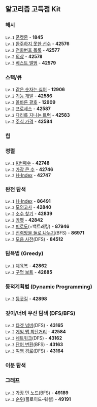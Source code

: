 ## 알고리즘 고득점 Kit

### 해시
`Lv.1` [폰켓몬](https://github.com/wayandway/algorithms-javascript/blob/main/programmers/algorithm-practice-kit/1845.js) - **1845** <br>
`Lv.1` [완주하지 못한 선수](https://github.com/wayandway/algorithms-javascript/blob/main/programmers/Lv1/42576.js) - **42576** <br>
`Lv.2` [전화번호 목록](https://github.com/wayandway/algorithms-javascript/blob/main/programmers/algorithm-practice-kit/42577.js) - **42577** <br>
`Lv.2` [의상](https://github.com/wayandway/algorithms-javascript/blob/main/programmers/algorithm-practice-kit/42578.js) - **42578** <br>
`Lv.3` [베스트 앨범](https://github.com/wayandway/algorithms-javascript/blob/main/programmers/algorithm-practice-kit/42579.js) - **42579** <br>

### 스택/큐
`Lv.1` [같은 숫자는 싫어](https://github.com/wayandway/algorithms-javascript/blob/main/programmers/Lv1/12906.js) - **12906** <br>
`Lv.2` [기능 개발](https://github.com/wayandway/algorithms-javascript/blob/main/programmers/algorithm-practice-kit/42586.js) - **42586** <br>
`Lv.2` [올바른 괄호](https://github.com/wayandway/algorithms-javascript/blob/main/programmers/Lv1/12909.js) - **12909** <br>
`Lv.2` [프로세스](https://github.com/wayandway/algorithms-javascript/blob/main/programmers/algorithm-practice-kit/42587.js) - **42587** <br>
`Lv.2` [다리를 지나는 트럭](https://github.com/wayandway/algorithms-javascript/blob/main/programmers/algorithm-practice-kit/42583.js) - **42583** <br>
`Lv.2` [주식 가격](https://github.com/wayandway/algorithms-javascript/blob/main/programmers/algorithm-practice-kit/42584.js) - **42584** <br>

### 힙

### 정렬
`Lv.1` [K번째수](https://github.com/wayandway/algorithms-javascript/blob/main/programmers/Lv1/42748.js) - **42748** <br>
`Lv.2` [가장 큰 수](https://github.com/wayandway/algorithms-javascript/blob/main/programmers/algorithm-practice-kit/42746.js) - **42746** <br>
`Lv.2` [H-Index](https://github.com/wayandway/algorithms-javascript/blob/main/programmers/algorithm-practice-kit/42747.js) - **42747** <br>

### 완전 탐색
`Lv.1` [H-Index](https://github.com/wayandway/algorithms-javascript/blob/main/programmers/algorithm-practice-kit/86491.js) - **86491** <br>
`Lv.2` [모의고사](https://github.com/wayandway/algorithms-javascript/blob/main/programmers/algorithm-practice-kit/42840.js) - **42840** <br>
`Lv.2` [소수 찾기](https://github.com/wayandway/algorithms-javascript/blob/main/programmers/algorithm-practice-kit/42839.js) - **42839** <br>
`Lv.2` [카펫](https://github.com/wayandway/algorithms-javascript/blob/main/programmers/algorithm-practice-kit/42842.js) - **42842** <br>
`Lv.2` [피로도](https://github.com/wayandway/algorithms-javascript/blob/main/programmers/algorithm-practice-kit/87946.js)(+백트래킹) - **87946** <br>
`Lv.2` [전력망을 둘로 나누기](https://github.com/wayandway/algorithms-javascript/blob/main/programmers/algorithm-practice-kit/86971.js)(BFS) - **86971** <br>
`Lv.2` [모음 사전](https://github.com/wayandway/algorithms-javascript/blob/main/programmers/algorithm-practice-kit/84512.js)(DFS) - **84512** <br>

### 탐욕법 (Greedy)
`Lv.1` [체육복](https://github.com/wayandway/algorithms-javascript/blob/main/programmers/Lv1/42862.js) - **42862** <br>
`Lv.2` [구명 보트](https://github.com/wayandway/algorithms-javascript/blob/main/programmers/Lv2/42885.js) - **42885** <br>

### 동적계획법 (Dynamic Programming)
`Lv.3` [등굣길](https://github.com/wayandway/algorithms-javascript/blob/main/programmers/algorithm-practice-kit/42898.js) - **42898** <br>

### 깊이/너비 우선 탐색 (DFS/BFS)
`Lv.2` [타겟 넘버](https://github.com/wayandway/algorithms-javascript/blob/main/programmers/algorithm-practice-kit/43165.js)(DFS) - **43165** <br>
`Lv.2` [게임 맵 최단거리](https://github.com/wayandway/algorithms-javascript/blob/main/programmers/algorithm-practice-kit/42584.js) - **42584** <br>
`Lv.3` [네트워크](https://github.com/wayandway/algorithms-javascript/blob/main/programmers/algorithm-practice-kit/43162.js)(DFS) - **43162** <br>
`Lv.3` [단어 변환](https://github.com/wayandway/algorithms-javascript/blob/main/programmers/algorithm-practice-kit/43163.js)(BFS) - **43163** <br>
`Lv.3` [여행 경로](https://github.com/wayandway/algorithms-javascript/blob/main/programmers/algorithm-practice-kit/43164.js)(DFS) - **43164** <br>

### 이분 탐색

### 그래프
`Lv.3` [가장 먼 노드](https://github.com/wayandway/algorithms-javascript/blob/main/programmers/algorithm-practice-kit/49189.js)(BFS) - **49189** <br>
`Lv.3` [순위](https://github.com/wayandway/algorithms-javascript/blob/main/programmers/algorithm-practice-kit/49191.js)(플로이드-워셜) - **49191** <br>
